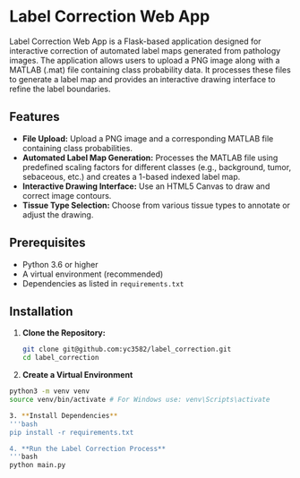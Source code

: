 # Label Correction Web App

Label Correction Web App is a Flask-based application designed for interactive correction of automated label maps generated from pathology images. The application allows users to upload a PNG image along with a MATLAB (.mat) file containing class probability data. It processes these files to generate a label map and provides an interactive drawing interface to refine the label boundaries.

## Features

- **File Upload:** Upload a PNG image and a corresponding MATLAB file containing class probabilities.
- **Automated Label Map Generation:** Processes the MATLAB file using predefined scaling factors for different classes (e.g., background, tumor, sebaceous, etc.) and creates a 1-based indexed label map.
- **Interactive Drawing Interface:** Use an HTML5 Canvas to draw and correct image contours.
- **Tissue Type Selection:** Choose from various tissue types to annotate or adjust the drawing.

## Prerequisites

- Python 3.6 or higher
- A virtual environment (recommended)
- Dependencies as listed in `requirements.txt`

## Installation

1. **Clone the Repository:**

   ```bash
   git clone git@github.com:yc3582/label_correction.git
   cd label_correction

2. **Create a Virtual Environment**

  ```bash
  python3 -m venv venv
  source venv/bin/activate # For Windows use: venv\Scripts\activate

3. **Install Dependencies**
  '''bash
  pip install -r requirements.txt

4. **Run the Label Correction Process**
  '''bash
  python main.py
